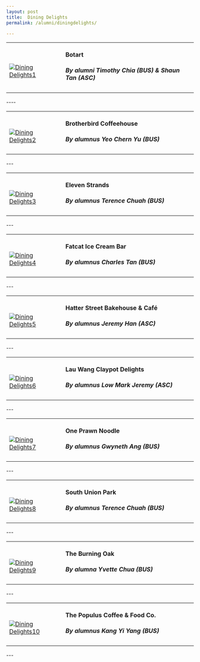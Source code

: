 ```yaml
---
layout: post
title:  Dining Delights
permalink: /alumni/diningdelights/

---
```

<div>
    <table>
        <tr>
            <td style="width:30%"><br>
                <a href="https://botart.sg/">
                <image src="{{site.baseurl}}/images/MerchantDining-Botart.png" style="display:block;margin-left:auto;margin-right:auto;" alt="Dining Delights1">                                       </image>
                </a>
            </td>
            <td style="width:70%"><br>
                <h4 style="margin-top:0%">Botart</h4>
                <h5 style="margin-top:0%">By alumni Timothy Chia (BUS) & Shaun Tan (ASC)</h5>
            </td>
         </tr>
    </table>
</div>
----
<div>
    <table>
        <tr>
            <td style="width:30%"><br>
                <a href="https://brotherbird.sg/">
                <image src="{{site.baseurl}}/images/MerchantDining-BrotherbirdCoffeeHouse.jpg" style="display:block;margin-left:auto;margin-right:auto;" alt="Dining Delights2">                          </image>
                </a>
            </td>
            <td style="width:70%"><br>
                <h4 style="margin-top:0%">Brotherbird Coffeehouse</h4>
                <h5 style="margin-top:0%">By alumnus Yeo Chern Yu (BUS)</h5>
            </td>
         </tr>
    </table>
</div>
---
<div>
    <table>
        <tr>
            <td style="width:30%"><br>
                <a href="https://www.facebook.com/elevenstrands/">
                <image src="{{site.baseurl}}/images/MerchantDining-ElevenStrands.jpg" style="display:block;margin-left:auto;margin-right:auto;" alt="Dining Delights3">                                       </image>
                </a>
            </td>
            <td style="width:70%"><br>
                <h4 style="margin-top:0%">Eleven Strands</h4>
                <h5 style="margin-top:0%">By alumnus Terence Chuah (BUS)    </h5>
            </td>
         </tr>
    </table>
</div>
---
<div>
    <table>
        <tr>
            <td style="width:30%"><br>
                <a href="http://fatcat.sg/">
                <image src="{{site.baseurl}}/images/MerchantDining-FatcatIceCreamBar.jpg" style="display:block;margin-left:auto;margin-right:auto;" alt="Dining Delights4">                                       </image>
                </a>
            </td>
            <td style="width:70%"><br>
                <h4 style="margin-top:0%">Fatcat Ice Cream Bar</h4>
                <h5 style="margin-top:0%">By alumnus Charles Tan (BUS)</h5>
            </td>
         </tr>
    </table>
</div>
---
<div>
    <table>
        <tr>
            <td style="width:30%"><br>
                <a href="https://www.hatterstreet.com/">
                <image src="{{site.baseurl}}/images/MerchantDining-HatterStreetBakehouseCafe.png" style="display:block;margin-left:auto;margin-right:auto;" alt="Dining Delights5">                                       </image>
                </a>
            </td>
            <td style="width:70%"><br>
                <h4 style="margin-top:0%">Hatter Street Bakehouse & Café</h4>
                <h5 style="margin-top:0%">By alumnus Jeremy Han (ASC)</h5>
            </td>
         </tr>
    </table>
</div>
---
<div>
    <table>
        <tr>
            <td style="width:30%"><br>
                <a href="https://www.lauwangclaypot.com/">
                <image src="{{site.baseurl}}/images/MerchantDining-LauWangClaypotDelights.jpg" style="display:block;margin-left:auto;margin-right:auto;" alt="Dining Delights6">                                       </image>
                </a>
            </td>
            <td style="width:70%"><br>
                <h4 style="margin-top:0%">Lau Wang Claypot Delights</h4>
                <h5 style="margin-top:0%">By alumnus Low Mark Jeremy (ASC)</h5>
            </td>
         </tr>
    </table>
</div>
---
<div>
    <table>
        <tr>
            <td style="width:30%"><br>
                <a href="https://www.oneprawnnoodle.com/">
                <image src="{{site.baseurl}}/images/MerchantDining-OnePrawnNoodle.png" style="display:block;margin-left:auto;margin-right:auto;" alt="Dining Delights7">                                       </image>
                </a>
            </td>
            <td style="width:70%"><br>
                <h4 style="margin-top:0%">One Prawn Noodle</h4>
                <h5 style="margin-top:0%">By alumnus Gwyneth Ang (BUS)</h5>
            </td>
         </tr>
    </table>
</div>
---
<div>
    <table>
        <tr>
            <td style="width:30%"><br>
                <a href="https://www.facebook.com/southunionpark/">
                <image src="{{site.baseurl}}/images/MerchantDining-SouthUnionPark.png" style="display:block;margin-left:auto;margin-right:auto;" alt="Dining Delights8">                                       </image>
                </a>
            </td>
            <td style="width:70%"><br>
                <h4 style="margin-top:0%">South Union Park</h4>
                <h5 style="margin-top:0%">By alumnus Terence Chuah (BUS)</h5>
            </td>
         </tr>
    </table>
</div>
---
<div>
    <table>
        <tr>
            <td style="width:30%"><br>
                <a href="https://www.facebook.com/the.burning.oak.singapore/">
                <image src="{{site.baseurl}}/images/MerchantDining-TheBurningOak.jpg" style="display:block;margin-left:auto;margin-right:auto;" alt="Dining Delights9">                                       </image>
                </a>
            </td>
            <td style="width:70%"><br>
                <h4 style="margin-top:0%">The Burning Oak</h4>
                <h5 style="margin-top:0%">By alumna Yvette Chua (BUS)</h5>
            </td>
         </tr>
    </table>
</div>
---
<div>
    <table>
        <tr>
            <td style="width:30%"><br>
                <a href="https://thepopulus.cafe/">
                <image src="{{site.baseurl}}/images/MerchantDining-ThePopulusCoffeeFood.jpg" style="display:block;margin-left:auto;margin-right:auto;" alt="Dining Delights10">                                       </image>
                </a>
            </td>
            <td style="width:70%"><br>
                <h4 style="margin-top:0%">The Populus Coffee & Food Co.</h4>
                <h5 style="margin-top:0%">By alumnus Kang Yi Yang (BUS)</h5>
            </td>
         </tr>
    </table>
</div>
---
